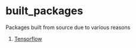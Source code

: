 # built_packages
Packages built from source due to various reasons


1. [Tensorflow](tensorflow_pkg/tensorflow-1.5.0rc1-cp36-cp36m-linux_x86_64.whl)


